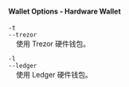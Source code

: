 #### Wallet Options - Hardware Wallet

`-t`  
`--trezor`  
&nbsp;&nbsp;&nbsp;&nbsp;使用 Trezor 硬件钱包。

`-l`  
`--ledger`  
&nbsp;&nbsp;&nbsp;&nbsp;使用 Ledger 硬件钱包。
